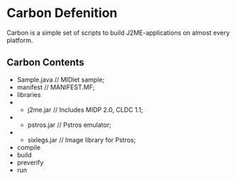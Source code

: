 # Carbon Defenition
Carbon is a simple set of scripts to build J2ME-applications on almost every platform.
## Carbon Contents
- Sample.java // MIDlet sample;
- manifest // MANIFEST.MF;
- libraries 
- - j2me.jar // Includes MIDP 2.0, CLDC 1.1;
- - pstros.jar // Pstros emulator;
- - sixlegs.jar // Image library for Pstros;
- compile
- build
- preverify
- run
